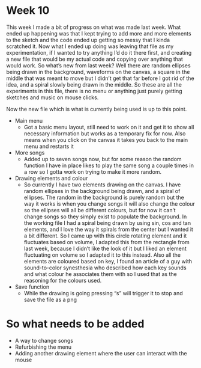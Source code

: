 # Week 10

This week I made a bit of progress on what was made last week. What ended up happening was that I kept trying to add more and more elements to the sketch and the code ended up getting so messy that I kinda scratched it. Now what I ended up doing was leaving that file as my experimentation, if I wanted to try anything I’d do it there first, and creating a new file that would be my actual code and copying over anything that would work. So what’s new from last week? Well there are random ellipses being drawn in the background, waveforms on the canvas, a square in the middle that was meant to move but I didn’t get that far before I got rid of the idea, and a spiral slowly being drawn in the middle. So these are all the experiments in this file, there is no menu or anything just purely getting sketches and music on mouse clicks.

Now the new file which is what is currently being used is up to this point.
* Main menu
	* Got a basic menu layout, still need to work on it and get it to show all necessary information but works as a temporary fix for now. Also means when you click on the canvas it takes you back to the main menu and restarts it
* More songs
	* Added up to seven songs now, but for some reason the random function I have in place likes to play the same song a couple times in a row so I gotta work on trying to make it more random.
* Drawing elements and colour
	* So currently I have two elements drawing on the canvas. I have random ellipses in the background being drawn, and a spiral of ellipses. The random in the background is purely random but the way it works is when you change songs it will also change the colour so the ellipses will all be different colours, but for now it can’t change songs so they simply exist to populate the background. In the working file I had a spiral being drawn by using sin, cos and tan elements, and I love the way it spirals from the center but I wanted it a bit different. So I came up with this circle rotating element and it fluctuates based on volume, I adapted this from the rectangle from last week, because I didn’t like the look of it but I liked an element fluctuating on volume so I adapted it to this instead. Also all the elements are coloured based on key, I found an article of a guy with sound-to-color synesthesia who described how each key sounds and what colour he associates them with so I used that as the reasoning for the colours used. 
* Save function
	* While the drawing is going pressing “s” will trigger it to stop and save the file as a png


# So what needs to be added
* A way to change songs
* Refurbishing the menu
* Adding another drawing element where the user can interact with the mouse
